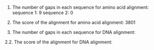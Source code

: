 1. The number of gaps in each sequence for amino acid alignment:
sequence 1: 9
sequence 2: 0

2. The score of the alignment for amino acid alignment:
3801

1. The number of gaps in each sequence for DNA alignment:

2.2. The score of the alignment for DNA alignment: